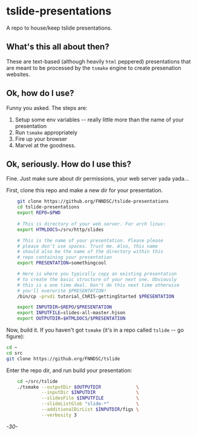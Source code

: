 # tslide-presentations
A repo to house/keep tslide presentations.

## What's this all about then?

These are text-based (although heavily `html` peppered) presentations that are meant to be processed by the `tsmake` engine to create presenation websites.

## Ok, how do I use?

Funny you asked. The steps are:

1. Setup some env variables -- really little more than the name of your presentation
2. Run `tsmake` appropriately
3. Fire up your browser
4. Marvel at the goodness.

## Ok, seriously. How do I use this?

Fine. Just make sure about dir permissions, your web server yada yada...

First, clone this repo and make a new dir for your presentation.

```bash
    git clone https://github.org/FNNDSC/tslide-presentations
    cd tslide-presentations
    export REPO=$PWD
    
    # This is directory of your web server. For arch linux:
    export HTMLDOCS=/srv/http/slides

    # This is the name of your presentation. Please please
    # please don't use spaces. Trust me. Also, this name
    # should also be the name of the directory within this
    # repo containing your presentation
    export PRESENTATION=somethingcool

    # Here is where you typically copy an existing presentation
    # to create the basic structure of your next one. Obviously
    # this is a one time deal. Don't do this next time otherwise
    # you'll overwrite $PRESENTATION!
    /bin/cp -prvdi tutorial_ChRIS-gettingStarted $PRESENTATION

    export INPUTDIR=$REPO/$PRESENTATION 
    export INPUTFILE=slides-all-master.hjson
    export OUTPUTDIR=$HTMLDOCS/$PRESENTATION

```

Now, build it. If you haven't got `tsmake` (it's in a repo called `tslide` -- go figure):

```bash
cd ~
cd src
git clone https://github.org/FNNDSC/tslide
```

Enter the repo dir, and run build your presentation:

```bash
    cd ~/src/tslide
    ./tsmake --outputDir $OUTPUTDIR             \
             --inputDir $INPUTDIR               \
             --slidesFile $INPUTFILE            \
             --slideListGlob "slide-*"          \
             --additionalDirList $INPUTDIR/figs \
             --verbosity 3
```

_-30-_
